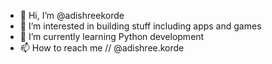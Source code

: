 - 👋 Hi, I’m @adishreekorde
- 👀 I’m interested in building stuff including apps and games
- 🌱 I’m currently learning Python development
- 📫 How to reach me // @adishree.korde

<!---
adishreekorde/adishreekorde is a ✨ special ✨ repository because its `README.md` (this file) appears on your GitHub profile.
You can click the Preview link to take a look at your changes.
--->
